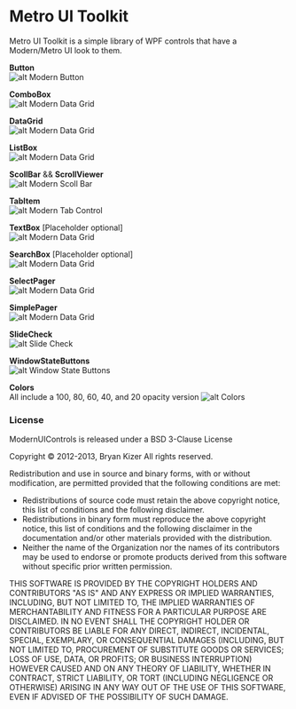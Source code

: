 # Metro UI Toolkit
Metro UI Toolkit is a simple library of WPF controls that have a Modern/Metro UI look to them.

**Button**  
![alt Modern Button](http://bryanckizer.com/gitimg/button.png)  

**ComboBox**  
![alt Modern Data Grid](http://bryanckizer.com/gitimg/combo-box.png) 

**DataGrid**  
![alt Modern Data Grid](http://bryanckizer.com/gitimg/datagrid.png)  

**ListBox**  
![alt Modern Data Grid](http://bryanckizer.com/gitimg/Listbox.png)  

**ScollBar** && **ScrollViewer**  
![alt Modern Scoll Bar](http://bryanckizer.com/gitimg/scroll-bar.png)  

**TabItem**   
![alt Modern Tab Control](http://bryanckizer.com/gitimg/tab-control.png)  

**TextBox** [Placeholder optional]  
![alt Modern Data Grid](http://bryanckizer.com/gitimg/text-box.png) 

**SearchBox** [Placeholder optional]  
![alt Modern Data Grid](http://bryanckizer.com/gitimg/search-box.png) 

**SelectPager**   
![alt Modern Data Grid](http://bryanckizer.com/gitimg/select-pager.png) 

**SimplePager**   
![alt Modern Data Grid](http://bryanckizer.com/gitimg/simple-pager.png) 

**SlideCheck**   
![alt Slide Check](http://bryanckizer.com/gitimg/check-sliders.png)  

**WindowStateButtons**  
![alt Window State Buttons](http://bryanckizer.com/gitimg/win-state-btns.png)  

**Colors**  
All include a 100, 80, 60, 40, and 20 opacity version
![alt Colors](http://bryanckizer.com/gitimg/colors.png)  

### License
ModernUIControls is released under a BSD 3-Clause License

Copyright &copy; 2012-2013, Bryan Kizer
All rights reserved. 

Redistribution and use in source and binary forms, with or without 
modification, are permitted provided that the following conditions are 
met: 

* Redistributions of source code must retain the above copyright notice, 
  this list of conditions and the following disclaimer.
* Redistributions in binary form must reproduce the above copyright notice,
  this list of conditions and the following disclaimer in the documentation
  and/or other materials provided with the distribution.
* Neither the name of the Organization nor the names of its contributors 
  may be used to endorse or promote products derived from this software 
  without specific prior written permission. 
  
THIS SOFTWARE IS PROVIDED BY THE COPYRIGHT HOLDERS AND CONTRIBUTORS "AS 
IS" AND ANY EXPRESS OR IMPLIED WARRANTIES, INCLUDING, BUT NOT LIMITED 
TO, THE IMPLIED WARRANTIES OF MERCHANTABILITY AND FITNESS FOR A 
PARTICULAR PURPOSE ARE DISCLAIMED. IN NO EVENT SHALL THE COPYRIGHT 
HOLDER OR CONTRIBUTORS BE LIABLE FOR ANY DIRECT, INDIRECT, INCIDENTAL, 
SPECIAL, EXEMPLARY, OR CONSEQUENTIAL DAMAGES (INCLUDING, BUT NOT LIMITED 
TO, PROCUREMENT OF SUBSTITUTE GOODS OR SERVICES; LOSS OF USE, DATA, OR 
PROFITS; OR BUSINESS INTERRUPTION) HOWEVER CAUSED AND ON ANY THEORY OF 
LIABILITY, WHETHER IN CONTRACT, STRICT LIABILITY, OR TORT (INCLUDING 
NEGLIGENCE OR OTHERWISE) ARISING IN ANY WAY OUT OF THE USE OF THIS 
SOFTWARE, EVEN IF ADVISED OF THE POSSIBILITY OF SUCH DAMAGE. 
